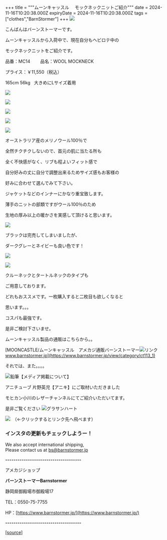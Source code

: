 +++
title = """ムーンキャッスル 　モックネックニットご紹介"""
date = 2024-11-16T10:20:38.000Z
expiryDate = 2024-11-16T10:20:38.000Z
tags = ["clothes","BarnStormer"]
+++
[![](https://stat.ameba.jp/user_images/20231023/16/barnstormer-go/b2/03/p/o0420015015354743273.png)](https://ameblo.jp/barnstormer-go/entry-12825670498.html)

こんばんはバーンストーマーです。

ムーンキャッスルから入荷中で、現在自分もヘビロテ中の

モックネックニットをご紹介です。

品番：MC14 　　品名：WOOL MOCKNECK 

プライス：￥11,550（税込）

165cm 56kg   大きめにLサイズ着用

[![](https://stat.ameba.jp/user_images/20241116/18/barnstormer-go/4b/1c/j/o0466070015510718654.jpg)](https://stat.ameba.jp/user_images/20241116/18/barnstormer-go/4b/1c/j/o0466070015510718654.jpg)

[![](https://stat.ameba.jp/user_images/20241116/18/barnstormer-go/09/1b/j/o0466070015510718659.jpg)](https://stat.ameba.jp/user_images/20241116/18/barnstormer-go/09/1b/j/o0466070015510718659.jpg)

[![](https://stat.ameba.jp/user_images/20241116/18/barnstormer-go/cf/ef/j/o0466070015510718657.jpg)](https://stat.ameba.jp/user_images/20241116/18/barnstormer-go/cf/ef/j/o0466070015510718657.jpg)

[![](https://stat.ameba.jp/user_images/20241116/18/barnstormer-go/b5/7c/j/o0466070015510718666.jpg)](https://stat.ameba.jp/user_images/20241116/18/barnstormer-go/b5/7c/j/o0466070015510718666.jpg)

[![](https://stat.ameba.jp/user_images/20241116/18/barnstormer-go/60/4e/j/o0466070015510718672.jpg)](https://stat.ameba.jp/user_images/20241116/18/barnstormer-go/60/4e/j/o0466070015510718672.jpg)

オーストラリア産のメリノウール100％で

全然チクチクしないので、首元の肌に当たる所も

全く不快感がなく、リブも程よいフィット感で

自分好みの丈に自分で調整出来るためサイズ感もお客様の

好みに合わせて選んでみて下さい。

ジャケットなどのインナーにかなり重宝致します。

薄手のニットの部類ですがウール100％のため

生地の厚み以上の暖かさを実感して頂けると思います。

[![](https://stat.ameba.jp/user_images/20241116/18/barnstormer-go/60/4e/j/o0466070015510718672.jpg)](https://stat.ameba.jp/user_images/20241116/18/barnstormer-go/60/4e/j/o0466070015510718672.jpg)

ブラックは完売してしまいましたが、

ダークグレーとネイビーも良い色です！

[![](https://stat.ameba.jp/user_images/20241116/18/barnstormer-go/33/af/j/o0467070115510723653.jpg)](https://stat.ameba.jp/user_images/20241116/18/barnstormer-go/33/af/j/o0467070115510723653.jpg)

[![](https://stat.ameba.jp/user_images/20241116/18/barnstormer-go/45/d4/j/o0467070115510723651.jpg)](https://stat.ameba.jp/user_images/20241116/18/barnstormer-go/45/d4/j/o0467070115510723651.jpg)

クルーネックとタートルネックのタイプも

ご用意しております。

どれもおススメです。一枚購入すると二枚目も欲しくなると

思います。。。

コスパも最強です。

是非ご検討下さいませ。

ムーンキャッスル製品の通販はこちらから。。

[MOONCASTLE/ムーンキャッスル　アメカジ通販バーンストーマー![リンク](https://c.stat100.ameba.jp/ameblo/symbols/v3.20.0/svg/gray/editor_link.svg)www.barnstormer.jp](https://www.barnstormer.jp/view/category/ct113_1)

それでは、また。。。。

![鉛筆](https://stat100.ameba.jp/blog/ucs/img/char/char3/519.png)【メディア掲載について】

アニチューブ 片野英児【アニキ】にご取材いただきました

モヒカン小川のレザーチャンネルにてご紹介いただいてます。

是非ご覧ください ![グラサンハート](https://stat100.ameba.jp/blog/ucs/img/char/char3/148.png)

[![](https://stat.ameba.jp/user_images/20230412/16/barnstormer-go/6a/23/p/o0108010815269242493.png)](https://www.instagram.com/barnstormer_daily/)　（←クリックするとリンク先へ飛べます）

### インスタの更新もチェックしようー！

We also accept international shipping,  
Please contact us at bs@barnstormer.jp

**\-------------------------------------**

アメカジショップ

**バーンストーマーBarnstormer**

静岡県御殿場市御殿場17

TEL：0550-75-7755

HP：[https://www.barnstormer.jp/](https://www.barnstormer.jp/)

**\-------------------------------------**

[[source]](https://ameblo.jp/barnstormer-go/entry-12875250333.html)
